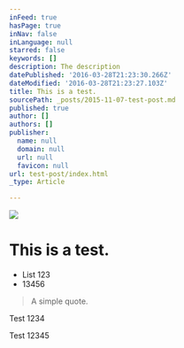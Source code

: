 ```yaml
---
inFeed: true
hasPage: true
inNav: false
inLanguage: null
starred: false
keywords: []
description: The description
datePublished: '2016-03-28T21:23:30.266Z'
dateModified: '2016-03-28T21:23:27.103Z'
title: This is a test.
sourcePath: _posts/2015-11-07-test-post.md
published: true
author: []
authors: []
publisher:
  name: null
  domain: null
  url: null
  favicon: null
url: test-post/index.html
_type: Article

---
```

![](https://the-grid-user-content.s3-us-west-2.amazonaws.com/779f2cdb-3753-4398-ad7d-57ff043bf0b2.jpg)

# This is a test.

* List 123
* 13456

> A simple quote.

Test 1234

Test 12345